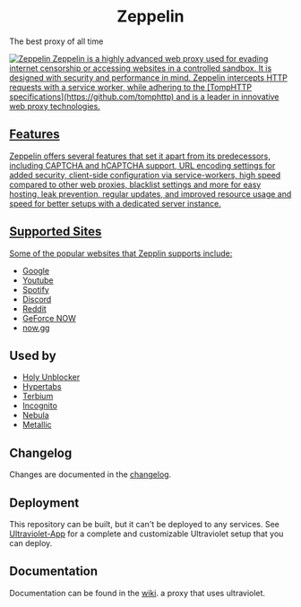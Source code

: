 
<h1 align="center">Zeppelin</h1>
<p> The best proxy of all time</p>
<a href="https://art.pixilart.com/sr2bd0bd2dc6a45.png"> <img class="logo" src="https://art.pixilart.com/sr2bd0bd2dc6a45.png" alt="Zeppelin">
Zeppelin is a highly advanced web proxy used for evading internet censorship or accessing websites in a controlled sandbox. It is designed with security and performance in mind. Zeppelin intercepts HTTP requests with a service worker, while adhering to the [TompHTTP specifications](https://github.com/tomphttp) and is a leader in innovative web proxy technologies.

## Features

Zeppelin offers several features that set it apart from its predecessors, including CAPTCHA and hCAPTCHA support, URL encoding settings for added security, client-side configuration via service-workers, high speed compared to other web proxies, blacklist settings and more for easy hosting, leak prevention, regular updates, and improved resource usage and speed for better setups with a dedicated server instance.

## Supported Sites

Some of the popular websites that Zepplin supports include:

-   [Google](https://google.com)
-   [Youtube](https://www.youtube.com)
-   [Spotify](https://spotify.com)
-   [Discord](https://discord.com)
-   [Reddit](https://reddit.com)
-   [GeForce NOW](https://play.geforcenow.com/)
-   [now.gg](https://now.gg)

## Used by

-   [Holy Unblocker](https://github.com/holy-unblocker/website)
-   [Hypertabs](https://hypertabs.cc/)
-   [Terbium](https://github.com/TerbiumOS/webOS)
-   [Incognito](https://github.com/caracal-js/Incognito)
-   [Nebula](https://github.com/NebulaServices/Nebula)
-   [Metallic](https://github.com/Metallic-Web/Metallic)

## Changelog

Changes are documented in the [changelog](./CHANGELOG.md).

## Deployment

This repository can be built, but it can't be deployed to any services. See [Ultraviolet-App](https://github.com/titaniumnetwork-dev/Ultraviolet-App) for a complete and customizable Ultraviolet setup that you can deploy.

## Documentation

Documentation can be found in the [wiki](https://github.com/titaniumnetwork-dev/Ultraviolet/wiki).
a proxy that uses ultraviolet.
